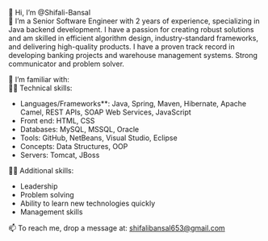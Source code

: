 👋 Hi, I’m @Shifali-Bansal  
🌱 I’m a Senior Software Engineer with 2 years of experience, specializing in Java backend development. I have a passion for creating robust solutions and am skilled in efficient algorithm design, industry-standard frameworks, and delivering high-quality products. I have a proven track record in developing banking projects and warehouse management systems. Strong communicator and problem solver.

💞️ I’m familiar with:  
👮‍♀️ Technical skills:  
- Languages/Frameworks**: Java, Spring, Maven, Hibernate, Apache Camel, REST APIs, SOAP Web Services, JavaScript  
- Front end: HTML, CSS  
- Databases: MySQL, MSSQL, Oracle  
- Tools: GitHub, NetBeans, Visual Studio, Eclipse  
- Concepts: Data Structures, OOP  
- Servers: Tomcat, JBoss  

👩‍🎓 Additional skills:  
- Leadership  
- Problem solving  
- Ability to learn new technologies quickly  
- Management skills  

📫 To reach me, drop a message at: shifalibansal653@gmail.com  


